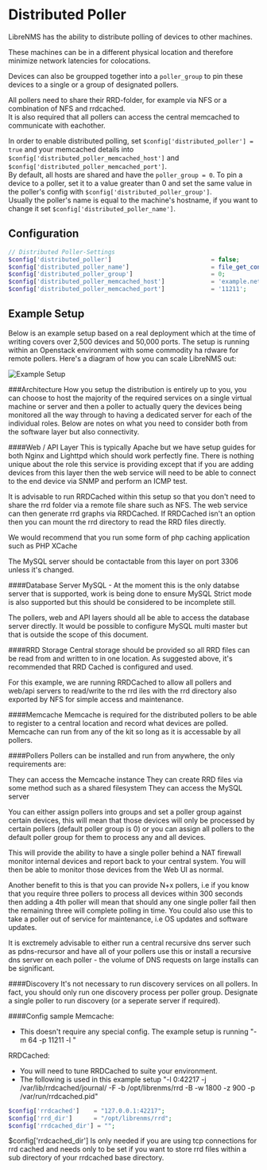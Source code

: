 # Distributed Poller
LibreNMS has the ability to distribute polling of devices to other machines.

These machines can be in a different physical location and therefore minimize network latencies for colocations.

Devices can also be groupped together into a `poller_group` to pin these devices to a single or a group of designated pollers.

All pollers need to share their RRD-folder, for example via NFS or a combination of NFS and rrdcached.  
It is also required that all pollers can access the central memcached to communicate with eachother.

In order to enable distributed polling, set `$config['distributed_poller'] = true` and your memcached details into `$config['distributed_poller_memcached_host']` and `$config['distributed_poller_memcached_port']`.  
By default, all hosts are shared and have the `poller_group = 0`. To pin a device to a poller, set it to a value greater than 0 and set the same value in the poller's config with `$config['distributed_poller_group']`.  
Usually the poller's name is equal to the machine's hostname, if you want to change it set `$config['distributed_poller_name']`.

## Configuration
```php
// Distributed Poller-Settings
$config['distributed_poller']                            = false;
$config['distributed_poller_name']                       = file_get_contents('/proc/sys/kernel/hostname');
$config['distributed_poller_group']                      = 0;
$config['distributed_poller_memcached_host']             = 'example.net';
$config['distributed_poller_memcached_port']             = '11211';
```

## Example Setup
Below is an example setup based on a real deployment which at the time of writing covers over 2,500 devices and 50,000 ports. The setup is running within an Openstack environment with some commodity ha
rdware for remote pollers. Here's a diagram of how you can scale LibreNMS out:

![Example Setup](http://www.librenms.org/img/librenms-distributed-diagram.png)

###Architecture
How you setup the distribution is entirely up to you, you can choose to host the majority of the required services on a single virtual machine or server and then a poller to actually query the devices being monitored all the way through to having a dedicated server for each of the individual roles. Below are notes on what you need to consider both from the software layer but also connectivity.

####Web / API Layer
This is typically Apache but we have setup guides for both Nginx and Lighttpd which should work perfectly fine. There is nothing unique about the role this service is providing except that if you are adding devices from this layer then the web service will need to be able to connect to the end device via SNMP and perform an ICMP test.

It is advisable to run RRDCached within this setup so that you don't need to share the rrd folder via a remote file share such as NFS. The web service can then generate rrd graphs via RRDCached. If RRDCached isn't an option then you can mount the rrd directory to read the RRD files directly.

We would recommend that you run some form of php caching application such as PHP XCache

The MySQL server should be contactable from this layer on port 3306 unless it's changed.

####Database Server
MySQL - At the moment this is the only databse server that is supported, work is being done to ensure MySQL Strict mode is also supported but this should be considered to be incomplete still.

The pollers, web and API layers should all be able to access the database server directly. It would be possible to configure MySQL multi master but that is outside the scope of this document.

####RRD Storage
Central storage should be provided so all RRD files can be read from and written to in one location. As suggested above, it's recommended that RRD Cached is configured and used.

For this example, we are running RRDCached to allow all pollers and web/api servers to read/write to the rrd iles with the rrd directory also exported by NFS for simple access and maintenance.

####Memcache
Memcache is required for the distributed pollers to be able to register to a central location and record what devices are polled. Memcache can run from any of the kit so long as it is accessable by all pollers.

####Pollers
Pollers can be installed and run from anywhere, the only requirements are:

They can access the Memcache instance
They can create RRD files via some method such as a shared filesystem
They can access the MySQL server

You can either assign pollers into groups and set a poller group against certain devices, this will mean that those devices will only be processed by certain pollers (default poller group is 0) or you can assign all pollers to the default poller group for them to process any and all devices.

This will provide the ability to have a single poller behind a NAT firewall monitor internal devices and report back to your central system. You will then be able to monitor those devices from the Web UI as normal.

Another benefit to this is that you can provide N+x pollers, i.e if you know that you require three pollers to process all devices within 300 seconds then adding a 4th poller will mean that should any one single poller fail then the remaining three will complete polling in time. You could also use this to take a poller out of service for maintenance, i.e OS updates and software updates.

It is exctremely advisable to either run a central recursive dns server such as pdns-recursor and have all of your pollers use this or install a recursive dns server on each poller - the volume of DNS requests on large installs can be significant.

####Discovery
It's not necessary to run discovery services on all pollers. In fact, you should only run one discovery process per poller group. Designate a single poller to run discovery (or a seperate server if required).

####Config sample
Memcache:

 - This doesn't require any special config. The example setup is running "-m 64 -p 11211 -l <ip>"

RRDCached:

 - You will need to tune RRDCached to suite your environment.
 - The following is used in this example setup "-l 0:42217 -j /var/lib/rrdcached/journal/ -F -b /opt/librenms/rrd -B -w 1800 -z 900 -p /var/run/rrdcached.pid"

```php
$config['rrdcached']    = "127.0.0.1:42217";
$config['rrd_dir']      = "/opt/librenms/rrd";
$config['rrdcached_dir'] = "";
```

$config['rrdcached_dir'] Is only needed if you are using tcp connections for rrd cached and needs only to be set if you want to store rrd files within a sub directory of your rrdcached base directory.
